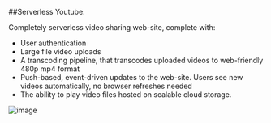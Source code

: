 ##Serverless Youtube:

Completely serverless video sharing web-site, complete with:

- User authentication
- Large file video uploads
- A transcoding pipeline, that transcodes uploaded videos to web-friendly 480p mp4 format
- Push-based, event-driven updates to the web-site. Users see new videos automatically, no browser refreshes needed
- The ability to play video files hosted on scalable cloud storage.


![image](https://github.com/AzharShaikhSE/ServerlessYoutube/assets/26828014/3346a92c-d910-46da-8231-409784b39d89)
